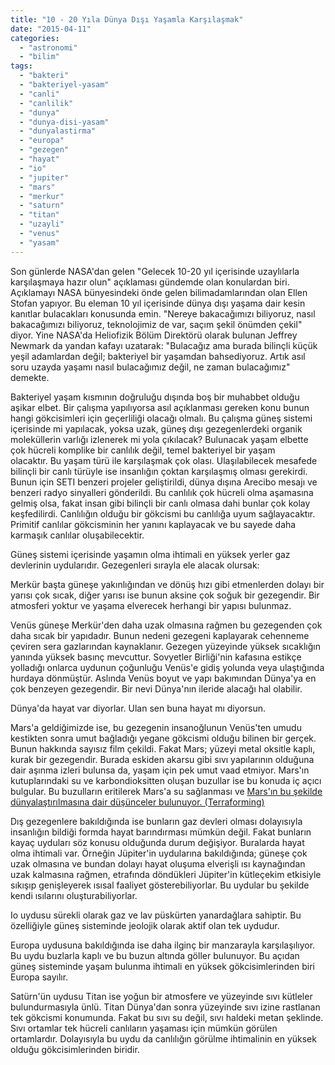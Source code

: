 ```yaml
---
title: "10 - 20 Yıla Dünya Dışı Yaşamla Karşılaşmak"
date: "2015-04-11"
categories: 
  - "astronomi"
  - "bilim"
tags: 
  - "bakteri"
  - "bakteriyel-yasam"
  - "canli"
  - "canlilik"
  - "dunya"
  - "dunya-disi-yasam"
  - "dunyalastirma"
  - "europa"
  - "gezegen"
  - "hayat"
  - "io"
  - "jupiter"
  - "mars"
  - "merkur"
  - "saturn"
  - "titan"
  - "uzayli"
  - "venus"
  - "yasam"
---
```


Son günlerde NASA'dan gelen "Gelecek 10-20 yıl içerisinde uzaylılarla karşılaşmaya hazır olun" açıklaması gündemde olan konulardan biri. Açıklamayı NASA bünyesindeki önde gelen bilimadamlarından olan Ellen Stofan yapıyor. Bu eleman 10 yıl içerisinde dünya dışı yaşama dair kesin kanıtlar bulacakları konusunda emin. "Nereye bakacağımızı biliyoruz, nasıl bakacağımızı biliyoruz, teknolojimiz de var, saçım şekil önümden çekil" diyor. Yine NASA'da Heliofizik Bölüm Direktörü olarak bulunan Jeffrey Newmark da yandan kafayı uzatarak: "Bulacağız ama burada bilinçli küçük yeşil adamlardan değil; bakteriyel bir yaşamdan bahsediyoruz. Artık asıl soru uzayda yaşamı nasıl bulacağımız değil, ne zaman bulacağımız" demekte.

Bakteriyel yaşam kısmının doğruluğu dışında boş bir muhabbet olduğu aşikar elbet. Bir çalışma yapılıyorsa asıl açıklanması gereken konu bunun hangi gökcisimleri için geçerliliği olacağı olmalı. Bu çalışma güneş sistemi içerisinde mi yapılacak, yoksa uzak, güneş dışı gezegenlerdeki organik moleküllerin varlığı izlenerek mi yola çıkılacak? Bulunacak yaşam elbette çok hücreli komplike bir canlılık değil, temel bakteriyel bir yaşam olacaktır. Bu yaşam türü ile karşılaşmak çok olası. Ulaşılabilecek mesafede bilinçli bir canlı türüyle ise insanlığın çoktan karşılaşmış olması gerekirdi. Bunun için SETI benzeri projeler geliştirildi, dünya dışına Arecibo mesajı ve benzeri radyo sinyalleri gönderildi. Bu canlılık çok hücreli olma aşamasına gelmiş olsa, fakat insan gibi bilinçli bir canlı olmasa dahi bunlar çok kolay keşfedilirdi. Canlılığın olduğu bir gökcismi bu canlılığa uyum sağlayacaktır. Primitif canlılar gökcisminin her yanını kaplayacak ve bu sayede daha karmaşık canlılar oluşabilecektir.

Güneş sistemi içerisinde yaşamın olma ihtimali en yüksek yerler gaz devlerinin uydularıdır. Gezegenleri sırayla ele alacak olursak:

Merkür başta güneşe yakınlığından ve dönüş hızı gibi etmenlerden dolayı bir yarısı çok sıcak, diğer yarısı ise bunun aksine çok soğuk bir gezegendir. Bir atmosferi yoktur ve yaşama elverecek herhangi bir yapısı bulunmaz.

Venüs güneşe Merkür'den daha uzak olmasına rağmen bu gezegenden çok daha sıcak bir yapıdadır. Bunun nedeni gezegeni kaplayarak cehenneme çeviren sera gazlarından kaynaklanır. Gezegen yüzeyinde yüksek sıcaklığın yanında yüksek basınç mevcuttur. Sovyetler Birliği'nin kafasına estikçe yolladığı onlarca uydunun çoğunluğu Venüs'e gidiş yolunda veya ulaştığında hurdaya dönmüştür. Aslında Venüs boyut ve yapı bakımından Dünya'ya en çok benzeyen gezegendir. Bir nevi Dünya'nın ileride alacağı hal olabilir.

Dünya'da hayat var diyorlar. Ulan sen buna hayat mı diyorsun.

Mars'a geldiğimizde ise, bu gezegenin insanoğlunun Venüs'ten umudu kestikten sonra umut bağladığı yegane gökcismi olduğu bilinen bir gerçek. Bunun hakkında sayısız film çekildi. Fakat Mars; yüzeyi metal oksitle kaplı, kurak bir gezegendir. Burada eskiden akarsu gibi sıvı yapılarının olduğuna dair aşınma izleri bulunsa da, yaşam için pek umut vaad etmiyor. Mars'ın kutuplarındaki su ve karbondioksitten oluşan buzullar ise bu konuda iç açıcı bulgular. Bu buzulların eritilerek Mars'a su sağlanması ve [Mars'ın bu şekilde dünyalaştırılmasına dair düşünceler bulunuyor. (Terraforming)](http://sabahlatan.com/blog/diger-gezegenleri-dunyalastirmak-terraforming/)

Dış gezegenlere bakıldığında ise bunların gaz devleri olması dolayısıyla insanlığın bildiği formda hayat barındırması mümkün değil. Fakat bunların kayaç uyduları söz konusu olduğunda durum değişiyor. Buralarda hayat olma ihtimali var. Örneğin Jüpiter'in uydularına bakıldığında; güneşe çok uzak olmasına ve bundan dolayı hayat oluşuma elverişli ısı kaynağından uzak kalmasına rağmen, etrafında döndükleri Jüpiter'in kütleçekim etkisiyle sıkışıp genişleyerek ısısal faaliyet gösterebiliyorlar. Bu uydular bu şekilde kendi ısılarını oluşturabiliyorlar.

Io uydusu sürekli olarak gaz ve lav püskürten yanardağlara sahiptir. Bu özelliğiyle güneş sisteminde jeolojik olarak aktif olan tek uydudur.

Europa uydusuna bakıldığında ise daha ilginç bir manzarayla karşılaşılıyor. Bu uydu buzlarla kaplı ve bu buzun altında göller bulunuyor. Bu açıdan güneş sisteminde yaşam bulunma ihtimali en yüksek gökcisimlerinden biri Europa sayılır.

Satürn'ün uydusu Titan ise yoğun bir atmosfere ve yüzeyinde sıvı kütleler bulundurmasıyla ünlü. Titan Dünya'dan sonra yüzeyinde sıvı izine rastlanan tek gökcismi konumunda. Fakat bu sıvı su değil, sıvı haldeki metan şeklinde. Sıvı ortamlar tek hücreli canlıların yaşaması için mümkün görülen ortamlardır. Dolayısıyla bu uydu da canlılığın görülme ihtimalinin en yüksek olduğu gökcisimlerinden biridir.
